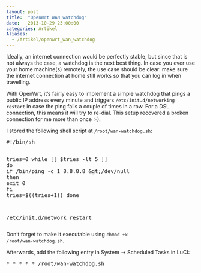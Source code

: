 ```yaml
---
layout: post
title:  "OpenWrt WAN watchdog"
date:   2013-10-29 23:00:00
categories: Artikel
Aliases:
  - /Artikel/openwrt_wan_watchdog
---
```



<p>
Ideally, an internet connection would be perfectly stable, but since that is
not always the case, a watchdog is the next best thing. In case you ever use
your home machine(s) remotely, the use case should be clear: make sure the
internet connection at home still works so that you can log in when travelling.
</p>

<p>
With OpenWrt, it’s fairly easy to implement a simple watchdog that pings a
public IP address every minute and triggers <code>/etc/init.d/networking
restart</code> in case the ping fails a couple of times in a row. For a DSL
connection, this means it will try to re-dial. This setup recovered a broken
connection for me more than once :-).
</p>

<p>
I stored the following shell script at <code>/root/wan-watchdog.sh</code>:
</p>
<pre>
#!/bin/sh

tries=0
while [[ $tries -lt 5 ]]
do
	if /bin/ping -c 1 8.8.8.8 &gt;/dev/null
	then
		exit 0
	fi
	tries=$((tries+1))
done

/etc/init.d/network restart
</pre>

<p>
Don’t forget to make it executable using <code>chmod +x
/root/wan-watchdog.sh</code>.
</p>

<p>
Afterwards, add the following entry in System → Scheduled Tasks in LuCI:
</p>
<pre>
* * * * * /root/wan-watchdog.sh
</pre>
